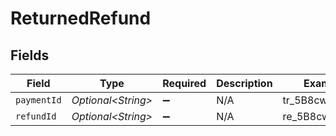# ReturnedRefund


## Fields

| Field               | Type                | Required            | Description         | Example             |
| ------------------- | ------------------- | ------------------- | ------------------- | ------------------- |
| `paymentId`         | *Optional\<String>* | :heavy_minus_sign:  | N/A                 | tr_5B8cwPMGnU       |
| `refundId`          | *Optional\<String>* | :heavy_minus_sign:  | N/A                 | re_5B8cwPMGnU       |